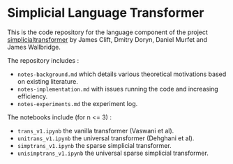 # Simplicial Language Transformer

This is the code repository for the language component of the project [simplicialtransformer](https://github.com/dmurfet/simplicialtransformer) by James Clift, Dmitry Doryn, Daniel Murfet and James Wallbridge.

The repository includes :
* `notes-background.md` which details various theoretical motivations based on existing literature.
* `notes-implementation.md` with issues running the code and increasing efficiency.
* `notes-experiments.md` the experiment log.

The notebooks include (for n <= 3) :
* `trans_v1.ipynb` the vanilla transformer (Vaswani et al).
* `unitrans_v1.ipynb` the universal transformer (Dehghani et al).
* `simptrans_v1.ipynb` the sparse simplicial transformer.
* `unisimptrans_v1.ipynb` the universal sparse simplicial transformer.
